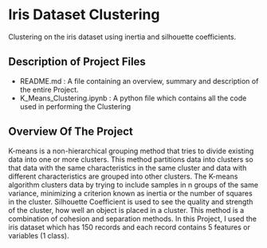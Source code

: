 # Iris Dataset Clustering
Clustering on the iris dataset using inertia and silhouette coefficients.
## Description of Project Files
- README.md : A file containing an overview, summary and description of the entire Project.
- K_Means_Clustering.ipynb : A python file which contains all the code used in performing the Clustering
## Overview Of The Project
K-means is a non-hierarchical grouping method that tries to divide existing data into one or more clusters. This method partitions data into clusters so that data with the same characteristics in the same cluster and data with different characteristics are grouped into other clusters. The K-means algorithm clusters data by trying to include samples in n groups of the same variance, minimizing a criterion known as inertia or the number of squares in the cluster. Silhouette Coefficient is used to see the quality and strength of the cluster, how well an object is placed in a cluster. This method is a combination of cohesion and separation methods. In this Project, I used the iris dataset which has 150 records and each record contains 5 features or variables (1 class).
